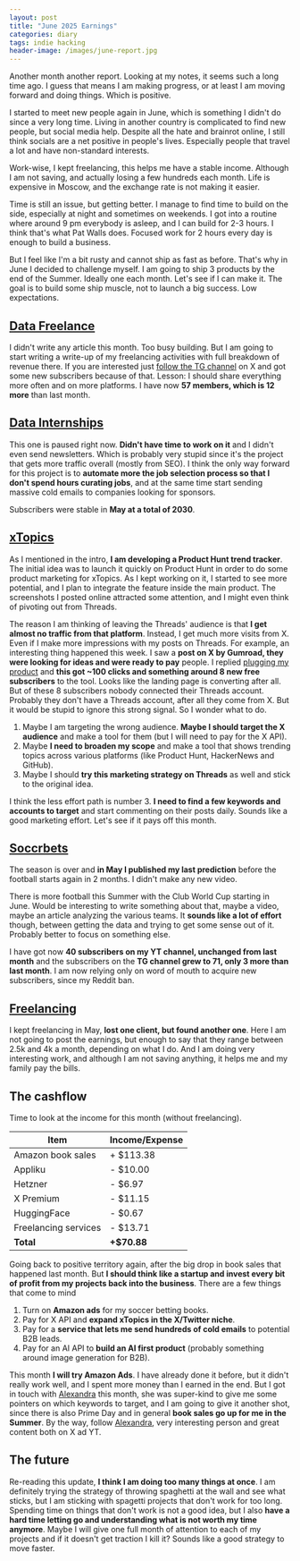 ```yaml
---
layout: post
title: "June 2025 Earnings"
categories: diary
tags: indie hacking
header-image: /images/june-report.jpg
---
```


Another month another report. Looking at my notes, it seems such a long time ago. I guess that means I am making progress, or at least I am moving forward and doing things. Which is positive.

I started to meet new people again in June, which is something I didn't do since a very long time. Living in another country is complicated to find new people, but social media help. Despite all the hate and brainrot online, I still think socials are a net positive in people's lives. Especially people that travel a lot and have non-standard interests.

Work-wise, I kept freelancing, this helps me have a stable income. Although I am not saving, and actually losing a few hundreds each month. Life is expensive in Moscow, and the exchange rate is not making it easier.

Time is still an issue, but getting better. I manage to find time to build on the side, especially at night and sometimes on weekends. I got into a routine where around 9 pm everybody is asleep, and I can build for 2-3 hours. I think that's what Pat Walls does. Focused work for 2 hours every day is enough to build a business.

But I feel like I'm a bit rusty and cannot ship as fast as before. That's why in June I decided to challenge myself. I am going to ship 3 products by the end of the Summer. Ideally one each month. Let's see if I can make it. The goal is to build some ship muscle, not to launch a big success. Low expectations.

## [Data Freelance][tg-datafreelance]

I didn't write any article this month. Too busy building. But I am going to start writing a write-up of my freelancing activities with full breakdown of revenue there. If you are interested just [follow the TG channel][tg-datafreelance] on X and got some new subscribers because of that. Lesson: I should share everything more often and on more platforms. I have now **57 members, which is 12 more** than last month.

## [Data Internships][datainternships]

This one is paused right now. **Didn't have time to work on it** and I didn't even send newsletters. Which is probably very stupid since it's the project that gets more traffic overall (mostly from SEO). I think the only way forward for this project is to **automate more the job selection process so that I don't spend hours curating jobs**, and at the same time start sending massive cold emails to companies looking for sponsors.

Subscribers were stable in **May at a total of 2030**.

## [xTopics][xtopics]

As I mentioned in the intro, **I am developing a Product Hunt trend tracker**. The initial idea was to launch it quickly on Product Hunt in order to do some product marketing for xTopics. As I kept working on it, I started to see more potential, and I plan to integrate the feature inside the main product. The screenshots I posted online attracted some attention, and I might even think of pivoting out from Threads.

The reason I am thinking of leaving the Threads' audience is that **I get almost no traffic from that platform**. Instead, I get much more visits from X. Even if I make more impressions with my posts on Threads. For example, an interesting thing happened this week. I saw a **post on X by Gumroad, they were looking for ideas and were ready to pay** people. I replied [plugging my product][xtopics-plug] and **this got ~100 clicks and something around 8 new free subscribers** to the tool. Looks like the landing page is converting after all. But of these 8 subscribers nobody connected their Threads account. Probably they don't have a Threads account, after all they come from X. But it would be stupid to ignore this strong signal. So I wonder what to do.

1.  Maybe I am targeting the wrong audience. **Maybe I should target the X audience** and make a tool for them (but I will need to pay for the X API).
2.  Maybe **I need to broaden my scope** and make a tool that shows trending topics across various platforms (like Product Hunt, HackerNews and GitHub).
3.  Maybe I should **try this marketing strategy on Threads** as well and stick to the original idea.

I think the less effort path is number 3. **I need to find a few keywords and accounts to target** and start commenting on their posts daily. Sounds like a good marketing effort. Let's see if it pays off this month.

## [Soccrbets][soccrbets]

The season is over and **in May I published my last prediction** before the football starts again in 2 months. I didn't make any new video.

There is more football this Summer with the Club World Cup starting in June. Would be interesting to write something about that, maybe a video, maybe an article analyzing the various teams. It **sounds like a lot of effort** though, between getting the data and trying to get some sense out of it. Probably better to focus on something else.

I have got now **40 subscribers on my YT channel, unchanged from last month** and the subscribers on the **TG channel grew to 71, only 3 more than last month**. I am now relying only on word of mouth to acquire new subscribers, since my Reddit ban.

## [Freelancing][personal]

I kept freelancing in May, **lost one client, but found another one**. Here I am not going to post the earnings, but enough to say that they range between 2.5k and 4k a month, depending on what I do. And I am doing very interesting work, and although I am not saving anything, it helps me and my family pay the bills.

## The cashflow

Time to look at the income for this month (without freelancing).

| Item                 | Income/Expense |
| -------------------- | -------------- |
| Amazon book sales    | + $113.38      |
| Appliku              | - $10.00       |
| Hetzner              | - $6.97        |
| X Premium            | - $11.15       |
| HuggingFace          | - $0.67        |
| Freelancing services | - $13.71       |
| **Total**            | **+$70.88**    |

Going back to positive territory again, after the big drop in book sales that happened last month. But **I should think like a startup and invest every bit of profit from my projects back into the business**. There are a few things that come to mind

1. Turn on **Amazon ads** for my soccer betting books.
2. Pay for X API and **expand xTopics in the X/Twitter niche**.
3. Pay for a **service that lets me send hundreds of cold emails** to potential B2B leads.
4. Pay for an AI API to **build an AI first product** (probably something around image generation for B2B).

This month **I will try Amazon Ads**. I have already done it before, but it didn't really work well, and I spent more money than I earned in the end. But I got in touch with [Alexandra][alexandra-x] this month, she was super-kind to give me some pointers on which keywords to target, and I am going to give it another shot, since there is also Prime Day and in general **book sales go up for me in the Summer**. By the way, follow [Alexandra][alexandra-x], very interesting person and great content both on X ad YT.

## The future

Re-reading this update, **I think I am doing too many things at once**. I am definitely trying the strategy of throwing spaghetti at the wall and see what sticks, but I am sticking with spagetti projects that don't work for too long. Spending time on things that don't work is not a good idea, but I also **have a hard time letting go and understanding what is not worth my time anymore**. Maybe I will give one full month of attention to each of my projects and if it doesn't get traction I kill it? Sounds like a good strategy to move faster.

[soccrbets]: https://soccrbets.com
[xtopics]: https://xtopics.co
[personal]: https://x.com/tropianhs
[datainternships]: https://datainternships.co
[telegram-soccrbets]: https://t.me/soccrbets
[tg-datafreelance]: https://t.me/datafreelance
[startupvillage]: https://startupvillage.ru
[dom-x]: https://x.com/DominiqueCAPaul
[xtopics-plug]: https://x.com/tropianhs/status/1929904801904521512
[alexandra-x]: https://x.com/rocketshipalx
